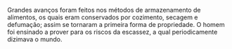 ﻿Grandes avanços foram feitos nos métodos de armazenamento de alimentos, os quais eram conservados por cozimento, secagem e  defumação; assim se tornaram a primeira forma de propriedade. O homem foi ensinado a prover  para os riscos da escassez, a qual periodicamente dizimava o mundo.